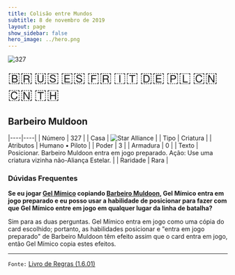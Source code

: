 ```yaml
---
title: Colisão entre Mundos
subtitle: 8 de novembro de 2019
layout: page
show_sidebar: false
hero_image: ../hero.png
---
```


![327](https://mastervault-storage-prod.s3.amazonaws.com/media/card_front/pt/452_327_992XFV2GQ73M_pt.png)

<span title="Português" style="font-size: 32px;cursor: pointer;" onclick="javascript:document.querySelector('img[alt=\'327\']').src=document.querySelector('img[alt=\'327\']').src.replace(/card_front\/[^/]+/, 'card_front/pt').replace(/_[^/.0-9]+\.png/, '_pt.png')">🇧🇷</span>
<span title="English" style="font-size: 32px;cursor: pointer;" onclick="javascript:document.querySelector('img[alt=\'327\']').src=document.querySelector('img[alt=\'327\']').src.replace(/card_front\/[^/]+/, 'card_front/en').replace(/_[^/.0-9]+\.png/, '_en.png')">🇺🇸</span>
<span title="Español" style="font-size: 32px;cursor: pointer;" onclick="javascript:document.querySelector('img[alt=\'327\']').src=document.querySelector('img[alt=\'327\']').src.replace(/card_front\/[^/]+/, 'card_front/es').replace(/_[^/.0-9]+\.png/, '_es.png')">🇪🇸</span>
<span title="Français" style="font-size: 32px;cursor: pointer;" onclick="javascript:document.querySelector('img[alt=\'327\']').src=document.querySelector('img[alt=\'327\']').src.replace(/card_front\/[^/]+/, 'card_front/fr').replace(/_[^/.0-9]+\.png/, '_fr.png')">🇫🇷</span>
<span title="Italiano" style="font-size: 32px;cursor: pointer;" onclick="javascript:document.querySelector('img[alt=\'327\']').src=document.querySelector('img[alt=\'327\']').src.replace(/card_front\/[^/]+/, 'card_front/it').replace(/_[^/.0-9]+\.png/, '_it.png')">🇮🇹</span>
<span title="Deutsche" style="font-size: 32px;cursor: pointer;" onclick="javascript:document.querySelector('img[alt=\'327\']').src=document.querySelector('img[alt=\'327\']').src.replace(/card_front\/[^/]+/, 'card_front/de').replace(/_[^/.0-9]+\.png/, '_de.png')">🇩🇪</span>
<span title="Polskie" style="font-size: 32px;cursor: pointer;" onclick="javascript:document.querySelector('img[alt=\'327\']').src=document.querySelector('img[alt=\'327\']').src.replace(/card_front\/[^/]+/, 'card_front/pl').replace(/_[^/.0-9]+\.png/, '_pl.png')">🇵🇱</span>
<span title="简体中文" style="font-size: 32px;cursor: pointer;" onclick="javascript:document.querySelector('img[alt=\'327\']').src=document.querySelector('img[alt=\'327\']').src.replace(/card_front\/[^/]+/, 'card_front/zh-hans').replace(/_[^/.0-9]+\.png/, '_zh-hans.png')">🇨🇳</span>
<span title="繁體中文" style="font-size: 32px;cursor: pointer;" onclick="javascript:document.querySelector('img[alt=\'327\']').src=document.querySelector('img[alt=\'327\']').src.replace(/card_front\/[^/]+/, 'card_front/zh-hant').replace(/_[^/.0-9]+\.png/, '_zh-hant.png')">🇨🇳</span>
<span title="ไทย" style="font-size: 32px;cursor: pointer;" onclick="javascript:document.querySelector('img[alt=\'327\']').src=document.querySelector('img[alt=\'327\']').src.replace(/card_front\/[^/]+/, 'card_front/th').replace(/_[^/.0-9]+\.png/, '_th.png')">🇹🇭</span>

## Barbeiro Muldoon

|----|----|
| Número | 327 |
| Casa | ![Star Alliance](https://archonarcana.com/images/thumb/7/7d/Star_Alliance.png/22px-Star_Alliance.png "Aliança Estelar") |
| Tipo | Criatura |
| Atributos | Humano • Piloto |
| Poder | 3 |
| Armadura | 0 |
| Texto | Posicionar.  Barbeiro Muldoon entra em jogo preparado.  Ação: Use uma criatura vizinha não-Aliança Estelar. |
| Raridade | Rara |

### Dúvidas Frequentes

**Se eu jogar [Gel Mímico](/wc/170) copiando [Barbeiro Muldoon](/wc/327),
Gel Mímico entra em jogo preparado e eu posso usar a habilidade
de posicionar para fazer com que Gel Mímico entre em jogo em
qualquer lugar da linha de batalha?**

Sim para as duas perguntas. Gel Mímico entra em jogo como uma cópia
do card escolhido; portanto, as habilidades posicionar e "entra em jogo
preparado" de Barbeiro Muldoon têm efeito assim que o card entra em
jogo, então Gel Mímico copia estes efeitos.

<hr/>

`Fonte:` [Livro de Regras (1.6.01)](https://drive.google.com/open?id=1YNhLKUC0xfriiMwFYpDu1Go3zPJw6gYo)
